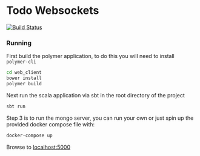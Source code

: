 # Todo Websockets

[![Build Status](https://travis-ci.org/divanvisagie/todo-websockets.svg?branch=master)](https://travis-ci.org/divanvisagie/todo-websockets)

### Running

First build the polymer application, to do this you will need to install `polymer-cli`

```sh
cd web_client
bower install 
polymer build
```

Next run the scala application via sbt in the root directory of the project

```sh
sbt run
```

Step 3 is to run the mongo server, you can run your own or just spin up
the provided docker compose file with:

```sh
docker-compose up
```


Browse to [localhost:5000](http://localhost:5000/)

